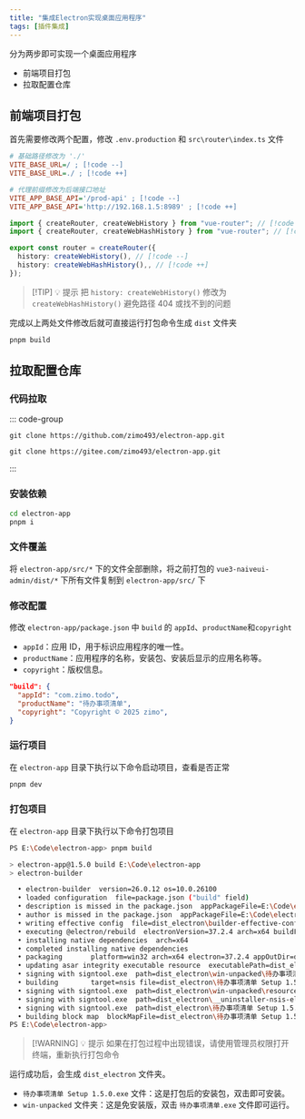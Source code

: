 ```yaml
---
title: "集成Electron实现桌面应用程序"
tags: [插件集成]
---
```


分为两步即可实现一个桌面应用程序

- 前端项目打包
- 拉取配置仓库

## 前端项目打包

首先需要修改两个配置，修改 `.env.production` 和 `src\router\index.ts` 文件

```ini [.env.production]
# 基础路径修改为 './'
VITE_BASE_URL=/ ; [!code --]
VITE_BASE_URL=./ ; [!code ++]

# 代理前缀修改为后端接口地址
VITE_APP_BASE_API='/prod-api' ; [!code --]
VITE_APP_BASE_API='http://192.168.1.5:8989' ; [!code ++]
```

```ts [src\router\index.ts]
import { createRouter, createWebHistory } from "vue-router"; // [!code --]
import { createRouter, createWebHashHistory } from "vue-router"; // [!code ++]

export const router = createRouter({
  history: createWebHistory(), // [!code --]
  history: createWebHashHistory(),, // [!code ++]
});
```

> [!TIP] 💡 提示
> 把 `history: createWebHistory()` 修改为 `createWebHashHistory()` 避免路径 404 或找不到的问题

完成以上两处文件修改后就可直接运行打包命令生成 `dist` 文件夹

```bash [pnpm]
pnpm build
```

## 拉取配置仓库

### 代码拉取

::: code-group

```shell [GitHub]
git clone https://github.com/zimo493/electron-app.git
```

```shell [Gitee]
git clone https://gitee.com/zimo493/electron-app.git
```

:::

### 安装依赖

```bash [pnpm]
cd electron-app
pnpm i
```

### 文件覆盖

将 `electron-app/src/*` 下的文件全部删除，将之前打包的 `vue3-naiveui-admin/dist/*` 下所有文件复制到 `electron-app/src/` 下

### 修改配置

修改 `electron-app/package.json` 中 `build` 的 `appId`、`productName`和`copyright`

- `appId`：应用 ID，用于标识应用程序的唯一性。
- `productName`：应用程序的名称，安装包、安装后显示的应用名称等。
- `copyright`：版权信息。

```json [package.json]
"build": {
  "appId": "com.zimo.todo",
  "productName": "待办事项清单",
  "copyright": "Copyright © 2025 zimo",
}
```

### 运行项目

在 `electron-app` 目录下执行以下命令启动项目，查看是否正常

```bash [pnpm]
pnpm dev
```

### 打包项目

在 `electron-app` 目录下执行以下命令打包项目

```bash [pnpm]
PS E:\Code\electron-app> pnpm build

> electron-app@1.5.0 build E:\Code\electron-app
> electron-builder

  • electron-builder  version=26.0.12 os=10.0.26100
  • loaded configuration  file=package.json ("build" field)
  • description is missed in the package.json  appPackageFile=E:\Code\electron-app\package.json
  • author is missed in the package.json  appPackageFile=E:\Code\electron-app\package.json
  • writing effective config  file=dist_electron\builder-effective-config.yaml
  • executing @electron/rebuild  electronVersion=37.2.4 arch=x64 buildFromSource=false appDir=./
  • installing native dependencies  arch=x64
  • completed installing native dependencies
  • packaging       platform=win32 arch=x64 electron=37.2.4 appOutDir=dist_electron\win-unpacked
  • updating asar integrity executable resource  executablePath=dist_electron\win-unpacked\待办事项清单.exe
  • signing with signtool.exe  path=dist_electron\win-unpacked\待办事项清单.exe
  • building        target=nsis file=dist_electron\待办事项清单 Setup 1.5.0.exe archs=x64 oneClick=false perMachine=false
  • signing with signtool.exe  path=dist_electron\win-unpacked\resources\elevate.exe
  • signing with signtool.exe  path=dist_electron\__uninstaller-nsis-electron-app.exe
  • signing with signtool.exe  path=dist_electron\待办事项清单 Setup 1.5.0.exe
  • building block map  blockMapFile=dist_electron\待办事项清单 Setup 1.5.0.exe.blockmap
PS E:\Code\electron-app>
```

> [!WARNING] 💡 提示
> 如果在打包过程中出现错误，请使用管理员权限打开终端，重新执行打包命令

运行成功后，会生成 `dist_electron` 文件夹。

- `待办事项清单 Setup 1.5.0.exe` 文件：这是打包后的安装包，双击即可安装。
- `win-unpacked` 文件夹：这是免安装版，双击 `待办事项清单.exe` 文件即可运行。
